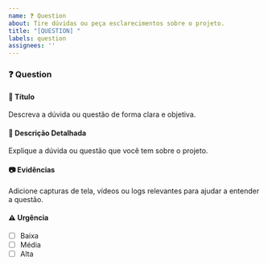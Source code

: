 ```yaml
---
name: ❓ Question
about: Tire dúvidas ou peça esclarecimentos sobre o projeto.
title: "[QUESTION] "
labels: question
assignees: ''
---
```


### ❓ **Question**

#### 📄 **Título**
Descreva a dúvida ou questão de forma clara e objetiva.

#### 📝 **Descrição Detalhada**
Explique a dúvida ou questão que você tem sobre o projeto.

#### 📷 **Evidências**
Adicione capturas de tela, vídeos ou logs relevantes para ajudar a entender a questão.

#### ⚠️ **Urgência**
- [ ] Baixa  
- [ ] Média  
- [ ] Alta  

